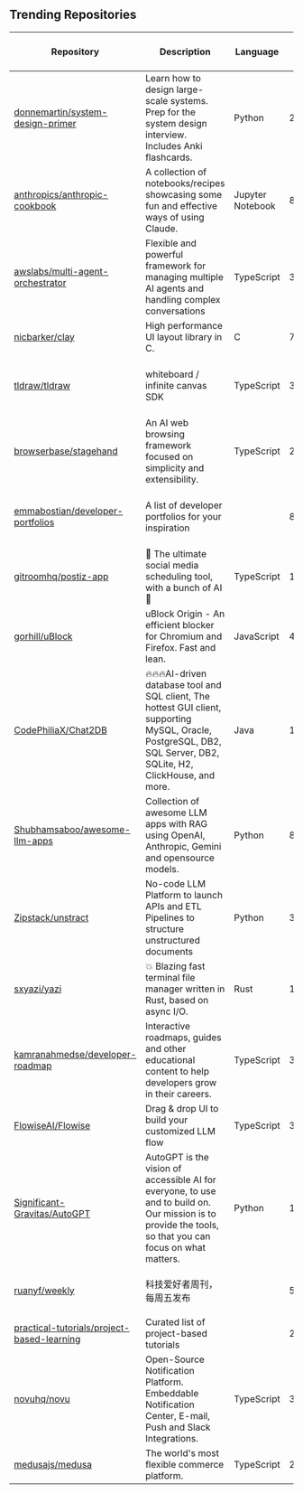 ## Trending Repositories

| Repository | Description | Language | Stars | Forks | Built By | Current Period Stars |
|------------|-------------|----------|-------|-------|----------|---------------------|
| [donnemartin/system-design-primer](https://github.com/donnemartin/system-design-primer) | Learn how to design large-scale systems. Prep for the system design interview. Includes Anki flashcards. | Python | 282249 | 47208 | [donnemartin](https://github.com/donnemartin), [cclauss](https://github.com/cclauss), [satob](https://github.com/satob), [fluency03](https://github.com/fluency03), [linhe0x0](https://github.com/linhe0x0) | 458 |
| [anthropics/anthropic-cookbook](https://github.com/anthropics/anthropic-cookbook) | A collection of notebooks/recipes showcasing some fun and effective ways of using Claude. | Jupyter Notebook | 8253 | 1028 | [alexalbertt](https://github.com/alexalbertt), [saflamini](https://github.com/saflamini), [maheshmurag](https://github.com/maheshmurag), [zack-anthropic](https://github.com/zack-anthropic), [GarvanD](https://github.com/GarvanD) | 210 |
| [awslabs/multi-agent-orchestrator](https://github.com/awslabs/multi-agent-orchestrator) | Flexible and powerful framework for managing multiple AI agents and handling complex conversations | TypeScript | 3475 | 252 | [brnaba-aws](https://github.com/brnaba-aws), [cornelcroi](https://github.com/cornelcroi), [Rajaniraiyn](https://github.com/Rajaniraiyn), [hghandri](https://github.com/hghandri) | 131 |
| [nicbarker/clay](https://github.com/nicbarker/clay) | High performance UI layout library in C. | C | 7486 | 234 | [nicbarker](https://github.com/nicbarker), [bullno1](https://github.com/bullno1), [Dudejoe870](https://github.com/Dudejoe870), [SogoCZE](https://github.com/SogoCZE), [laytan](https://github.com/laytan) | 1012 |
| [tldraw/tldraw](https://github.com/tldraw/tldraw) | whiteboard / infinite canvas SDK | TypeScript | 37524 | 2295 | [steveruizok](https://github.com/steveruizok), [ds300](https://github.com/ds300), [MitjaBezensek](https://github.com/MitjaBezensek), [mimecuvalo](https://github.com/mimecuvalo), [SomeHats](https://github.com/SomeHats) | 210 |
| [browserbase/stagehand](https://github.com/browserbase/stagehand) | An AI web browsing framework focused on simplicity and extensibility. | TypeScript | 2391 | 115 | [jeremypress](https://github.com/jeremypress), [kamath](https://github.com/kamath), [pkiv](https://github.com/pkiv), [navidkpr](https://github.com/navidkpr), [seanmcguire12](https://github.com/seanmcguire12) | 98 |
| [emmabostian/developer-portfolios](https://github.com/emmabostian/developer-portfolios) | A list of developer portfolios for your inspiration |  | 8061 | 1762 | [eclectic-coding](https://github.com/eclectic-coding), [jakeherp](https://github.com/jakeherp), [evanplaice](https://github.com/evanplaice), [eclecticCodingND](https://github.com/eclecticCodingND), [Easybuoy](https://github.com/Easybuoy) | 55 |
| [gitroomhq/postiz-app](https://github.com/gitroomhq/postiz-app) | 📨 The ultimate social media scheduling tool, with a bunch of AI 🤖 | TypeScript | 14834 | 2533 | [nevo-david](https://github.com/nevo-david), [jamesread](https://github.com/jamesread), [garrrikkotua](https://github.com/garrrikkotua), [jonathan-irvin](https://github.com/jonathan-irvin), [Ansh-Sonkusare](https://github.com/Ansh-Sonkusare) | 200 |
| [gorhill/uBlock](https://github.com/gorhill/uBlock) | uBlock Origin - An efficient blocker for Chromium and Firefox. Fast and lean. | JavaScript | 48488 | 3218 | [gorhill](https://github.com/gorhill), [Deathamns](https://github.com/Deathamns), [chrisaljoudi](https://github.com/chrisaljoudi), [mjethani](https://github.com/mjethani), [AlexVallat](https://github.com/AlexVallat) | 37 |
| [CodePhiliaX/Chat2DB](https://github.com/CodePhiliaX/Chat2DB) | 🔥🔥🔥AI-driven database tool and SQL client, The hottest GUI client, supporting MySQL, Oracle, PostgreSQL, DB2, SQL Server, DB2, SQLite, H2, ClickHouse, and more. | Java | 17911 | 1996 | [shanhexi](https://github.com/shanhexi), [Chat2DB-Pro](https://github.com/Chat2DB-Pro), [JerryFan626](https://github.com/JerryFan626), [chat2db-jerry](https://github.com/chat2db-jerry), [robinji0](https://github.com/robinji0) | 45 |
| [Shubhamsaboo/awesome-llm-apps](https://github.com/Shubhamsaboo/awesome-llm-apps) | Collection of awesome LLM apps with RAG using OpenAI, Anthropic, Gemini and opensource models. | Python | 8672 | 879 | [Shubhamsaboo](https://github.com/Shubhamsaboo), [Madhuvod](https://github.com/Madhuvod), [Vadiml1024](https://github.com/Vadiml1024), [gargigupta97](https://github.com/gargigupta97), [ideal](https://github.com/ideal) | 628 |
| [Zipstack/unstract](https://github.com/Zipstack/unstract) | No-code LLM Platform to launch APIs and ETL Pipelines to structure unstructured documents | Python | 3184 | 198 | [chandrasekharan-zipstack](https://github.com/chandrasekharan-zipstack), [nehabagdia](https://github.com/nehabagdia), [Deepak-Kesavan](https://github.com/Deepak-Kesavan), [muhammad-ali-e](https://github.com/muhammad-ali-e), [hari-kuriakose](https://github.com/hari-kuriakose) | 126 |
| [sxyazi/yazi](https://github.com/sxyazi/yazi) | 💥 Blazing fast terminal file manager written in Rust, based on async I/O. | Rust | 18944 | 433 | [sxyazi](https://github.com/sxyazi), [ndtoan96](https://github.com/ndtoan96), [mikavilpas](https://github.com/mikavilpas), [XYenon](https://github.com/XYenon), [Integral-Tech](https://github.com/Integral-Tech) | 319 |
| [kamranahmedse/developer-roadmap](https://github.com/kamranahmedse/developer-roadmap) | Interactive roadmaps, guides and other educational content to help developers grow in their careers. | TypeScript | 302440 | 39638 | [kamranahmedse](https://github.com/kamranahmedse), [dansholds](https://github.com/dansholds), [arikchakma](https://github.com/arikchakma), [jdegand](https://github.com/jdegand) | 144 |
| [FlowiseAI/Flowise](https://github.com/FlowiseAI/Flowise) | Drag & drop UI to build your customized LLM flow | TypeScript | 32812 | 17039 | [HenryHengZJ](https://github.com/HenryHengZJ), [chungyau97](https://github.com/chungyau97), [vinodkiran](https://github.com/vinodkiran), [0xi4o](https://github.com/0xi4o), [Yongtae723](https://github.com/Yongtae723) | 43 |
| [Significant-Gravitas/AutoGPT](https://github.com/Significant-Gravitas/AutoGPT) | AutoGPT is the vision of accessible AI for everyone, to use and to build on. Our mission is to provide the tools, so that you can focus on what matters. | Python | 169552 | 44644 | [Auto-GPT-Bot](https://github.com/Auto-GPT-Bot), [Pwuts](https://github.com/Pwuts), [waynehamadi](https://github.com/waynehamadi), [Torantulino](https://github.com/Torantulino), [Swiftyos](https://github.com/Swiftyos) | 96 |
| [ruanyf/weekly](https://github.com/ruanyf/weekly) | 科技爱好者周刊，每周五发布 |  | 50001 | 3001 | [ruanyf](https://github.com/ruanyf), [fanofxiaofeng](https://github.com/fanofxiaofeng), [luhuadong](https://github.com/luhuadong), [eltsai](https://github.com/eltsai), [keepwow](https://github.com/keepwow) | 66 |
| [practical-tutorials/project-based-learning](https://github.com/practical-tutorials/project-based-learning) | Curated list of project-based tutorials |  | 208436 | 27215 | [tuvtran](https://github.com/tuvtran), [sayands](https://github.com/sayands), [enkeyz](https://github.com/enkeyz), [bobeff](https://github.com/bobeff), [olucode](https://github.com/olucode) | 368 |
| [novuhq/novu](https://github.com/novuhq/novu) | Open-Source Notification Platform. Embeddable Notification Center, E-mail, Push and Slack Integrations. | TypeScript | 35740 | 3930 | [scopsy](https://github.com/scopsy), [djabarovgeorge](https://github.com/djabarovgeorge), [davidsoderberg](https://github.com/davidsoderberg), [ainouzgali](https://github.com/ainouzgali), [LetItRock](https://github.com/LetItRock) | 22 |
| [medusajs/medusa](https://github.com/medusajs/medusa) | The world's most flexible commerce platform. | TypeScript | 26684 | 2767 | [shahednasser](https://github.com/shahednasser), [olivermrbl](https://github.com/olivermrbl), [srindom](https://github.com/srindom), [adrien2p](https://github.com/adrien2p) | 30 |
